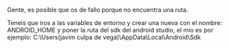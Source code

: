 Gente, es posible que os de fallo porque no encuentra una ruta.

Teneis que iros a las variables de entorno y crear una nueva con el nombre: ANDROID_HOME
y poner la ruta del sdk del android studio, el mio es por ejemplo: C:\Users\(javim culpa de vega)\AppData\Local\Android\Sdk